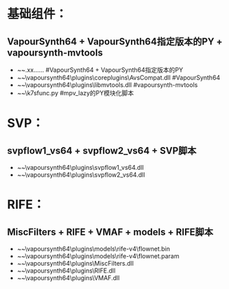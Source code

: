 # 基础组件：
## VapourSynth64 + VapourSynth64指定版本的PY + vapoursynth-mvtools
* ~~\.xx...... #VapourSynth64 + VapourSynth64指定版本的PY
* ~~\vapoursynth64\plugins\coreplugins\AvsCompat.dll #VapourSynth64
* ~~\vapoursynth64\plugins\libmvtools.dll #vapoursynth-mvtools
* ~~\k7sfunc.py #mpv_lazy的PY模块化脚本

# SVP：
## svpflow1_vs64 + svpflow2_vs64 + SVP脚本
* ~~\vapoursynth64\plugins\svpflow1_vs64.dll
* ~~\vapoursynth64\plugins\svpflow2_vs64.dll

# RIFE：
## MiscFilters + RIFE + VMAF + models + RIFE脚本
* ~~\vapoursynth64\plugins\models\rife-v4\flownet.bin
* ~~\vapoursynth64\plugins\models\rife-v4\flownet.param
* ~~\vapoursynth64\plugins\MiscFilters.dll
* ~~\vapoursynth64\plugins\RIFE.dll
* ~~\vapoursynth64\plugins\VMAF.dll
